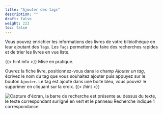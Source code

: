 ```yaml
---
title: "Ajouter des tags"
description: ""
draft: false
weight: 223
toc: false
---
```

Vous pouvez enrichier les informations des livres de votre bilbiothéque en leur ajoutant des `Tags`. Les `Tags` permettent de faire des recherches rapides et de trier les livres en vue liste. 

{{< hint info >}}
Mise en pratique.

Ouvrez la fiche livre, positionnez-vous dans le champ *Ajouter un tag*, écrivez le nom du tag que vous souhaitez ajouter puis appuyez sur le bouton `Ajouter`. Le tag est ajouté dans une boite bleu, vous pouvez le supprimer en cliquant sur la croix. 
{{< /hint >}}

<img src="/thorium-reader-doc/images/local-fr/thorium-tags.png" alt="Capture d'écran, la barre de recherche est présente au dessus du texte, le texte correspondant surligné en vert et le panneau Recherche indique 1 correspondance"/>